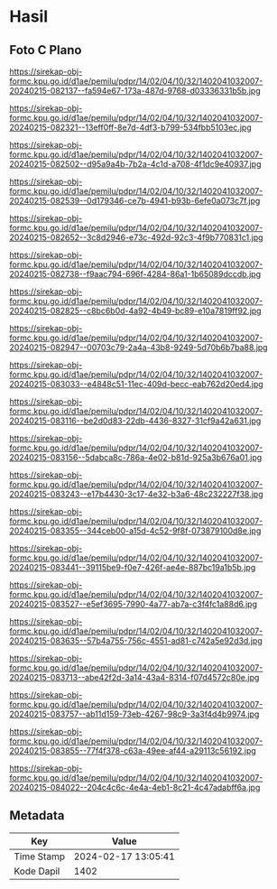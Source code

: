 # Hasil

## Foto C Plano

https://sirekap-obj-formc.kpu.go.id/d1ae/pemilu/pdpr/14/02/04/10/32/1402041032007-20240215-082137--fa594e67-173a-487d-9768-d03336331b5b.jpg

https://sirekap-obj-formc.kpu.go.id/d1ae/pemilu/pdpr/14/02/04/10/32/1402041032007-20240215-082321--13eff0ff-8e7d-4df3-b799-534fbb5103ec.jpg

https://sirekap-obj-formc.kpu.go.id/d1ae/pemilu/pdpr/14/02/04/10/32/1402041032007-20240215-082502--d95a9a4b-7b2a-4c1d-a708-4f1dc9e40937.jpg

https://sirekap-obj-formc.kpu.go.id/d1ae/pemilu/pdpr/14/02/04/10/32/1402041032007-20240215-082539--0d179346-ce7b-4941-b93b-6efe0a073c7f.jpg

https://sirekap-obj-formc.kpu.go.id/d1ae/pemilu/pdpr/14/02/04/10/32/1402041032007-20240215-082652--3c8d2946-e73c-492d-92c3-4f9b770831c1.jpg

https://sirekap-obj-formc.kpu.go.id/d1ae/pemilu/pdpr/14/02/04/10/32/1402041032007-20240215-082738--f9aac794-696f-4284-86a1-1b65089dccdb.jpg

https://sirekap-obj-formc.kpu.go.id/d1ae/pemilu/pdpr/14/02/04/10/32/1402041032007-20240215-082825--c8bc6b0d-4a92-4b49-bc89-e10a7819ff92.jpg

https://sirekap-obj-formc.kpu.go.id/d1ae/pemilu/pdpr/14/02/04/10/32/1402041032007-20240215-082947--00703c79-2a4a-43b8-9249-5d70b6b7ba88.jpg

https://sirekap-obj-formc.kpu.go.id/d1ae/pemilu/pdpr/14/02/04/10/32/1402041032007-20240215-083033--e4848c51-11ec-409d-becc-eab762d20ed4.jpg

https://sirekap-obj-formc.kpu.go.id/d1ae/pemilu/pdpr/14/02/04/10/32/1402041032007-20240215-083116--be2d0d83-22db-4436-8327-31cf9a42a631.jpg

https://sirekap-obj-formc.kpu.go.id/d1ae/pemilu/pdpr/14/02/04/10/32/1402041032007-20240215-083156--5dabca8c-786a-4e02-b81d-925a3b676a01.jpg

https://sirekap-obj-formc.kpu.go.id/d1ae/pemilu/pdpr/14/02/04/10/32/1402041032007-20240215-083243--e17b4430-3c17-4e32-b3a6-48c232227f38.jpg

https://sirekap-obj-formc.kpu.go.id/d1ae/pemilu/pdpr/14/02/04/10/32/1402041032007-20240215-083355--344ceb00-a15d-4c52-9f8f-073879100d8e.jpg

https://sirekap-obj-formc.kpu.go.id/d1ae/pemilu/pdpr/14/02/04/10/32/1402041032007-20240215-083441--39115be9-f0e7-426f-ae4e-887bc19a1b5b.jpg

https://sirekap-obj-formc.kpu.go.id/d1ae/pemilu/pdpr/14/02/04/10/32/1402041032007-20240215-083527--e5ef3695-7990-4a77-ab7a-c3f4fc1a88d6.jpg

https://sirekap-obj-formc.kpu.go.id/d1ae/pemilu/pdpr/14/02/04/10/32/1402041032007-20240215-083635--57b4a755-756c-4551-ad81-c742a5e92d3d.jpg

https://sirekap-obj-formc.kpu.go.id/d1ae/pemilu/pdpr/14/02/04/10/32/1402041032007-20240215-083713--abe42f2d-3a14-43a4-8314-f07d4572c80e.jpg

https://sirekap-obj-formc.kpu.go.id/d1ae/pemilu/pdpr/14/02/04/10/32/1402041032007-20240215-083757--ab11d159-73eb-4267-98c9-3a3f4d4b9974.jpg

https://sirekap-obj-formc.kpu.go.id/d1ae/pemilu/pdpr/14/02/04/10/32/1402041032007-20240215-083855--77f4f378-c63a-49ee-af44-a29113c56192.jpg

https://sirekap-obj-formc.kpu.go.id/d1ae/pemilu/pdpr/14/02/04/10/32/1402041032007-20240215-084022--204c4c6c-4e4a-4eb1-8c21-4c47adabff6a.jpg


## Metadata

| Key        | Value               |
| ---------- | ------------------- |
| Time Stamp | 2024-02-17 13:05:41 |
| Kode Dapil | 1402                |



